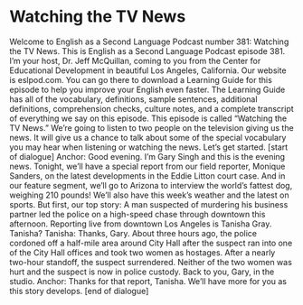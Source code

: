 # Watching the TV News

Welcome to English as a Second Language Podcast number 381: Watching the TV News.  This is English as a Second Language Podcast episode 381.  I’m your host, Dr. Jeff McQuillan, coming to you from the Center for Educational Development in beautiful Los Angeles, California.  Our website is eslpod.com.  You can go there to download a Learning Guide for this episode to help you improve your English even faster.  The Learning Guide has all of the vocabulary, definitions, sample sentences, additional definitions, comprehension checks, culture notes, and a complete transcript of everything we say on this episode.  This episode is called “Watching the TV News.”  We’re going to listen to two people on the television giving us the news.  It will give us a chance to talk about some of the special vocabulary you may hear when listening or watching the news.  Let’s get started.  [start of dialogue]  Anchor:  Good evening.  I’m Gary Singh and this is the evening news.  Tonight, we’ll have a special report from our field reporter, Monique Sanders, on the latest developments in the Eddie Litton court case.  And in our feature segment, we’ll go to Arizona to interview the world’s fattest dog, weighing 210 pounds!  We’ll also have this week’s weather and the latest on sports.  But first, our top story: A man suspected of murdering his business partner led the police on a high-speed chase through downtown this afternoon.  Reporting live from downtown Los Angeles is Tanisha Gray.  Tanisha?  Tanisha:  Thanks, Gary.  About three hours ago, the police cordoned off a half-mile area around City Hall after the suspect ran into one of the City Hall offices and took two women as hostages.  After a nearly two-hour standoff, the suspect surrendered.  Neither of the two women was hurt and the suspect is now in police custody.  Back to you, Gary, in the studio.    Anchor:  Thanks for that report, Tanisha.  We’ll have more for you as this story develops.    [end of dialogue] 